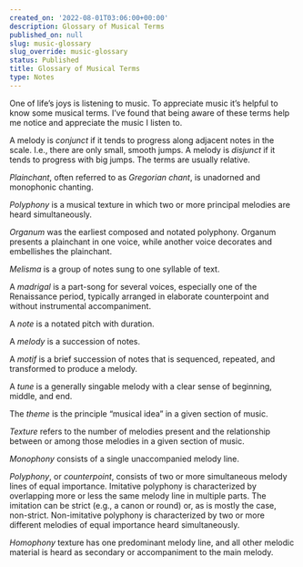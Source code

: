 ```yaml
---
created_on: '2022-08-01T03:06:00+00:00'
description: Glossary of Musical Terms
published_on: null
slug: music-glossary
slug_override: music-glossary
status: Published
title: Glossary of Musical Terms
type: Notes
---
```

One of life’s joys is listening to music. To appreciate music it’s helpful to know some musical terms. I’ve found that being aware of these terms help me notice and appreciate the music I listen to.

A melody is *conjunct* if it tends to progress along adjacent notes in the scale. I.e., there are only small, smooth jumps. A melody is *disjunct* if it tends to progress with big jumps. The terms are usually relative.

*Plainchant*, often referred to as *Gregorian chant*, is unadorned and monophonic chanting.

*Polyphony* is a musical texture in which two or more principal melodies are heard simultaneously.

*Organum* was the earliest composed and notated polyphony. Organum
presents a plainchant in one voice, while another voice decorates and
embellishes the plainchant.

*Melisma* is a group of notes sung to one syllable of text.

A *madrigal* is a part-song for several voices, especially one of the Renaissance period, typically arranged in elaborate counterpoint and without instrumental accompaniment.

A *note* is a notated pitch with duration.

A *melody* is a succession of notes.

A *motif* is a brief succession of notes that is sequenced, repeated, and transformed to produce a melody.

A *tune* is a generally singable melody with a clear sense of beginning, middle, and end.

The *theme* is the principle “musical idea” in a given section of music.

*Texture* refers to the number of melodies present and the relationship between or among those melodies in a given section of music.

*Monophony* consists of a single unaccompanied melody line.

*Polyphony*, or *counterpoint*, consists of two or more simultaneous melody lines of equal importance. Imitative polyphony is characterized by overlapping more or less the same melody line in multiple parts. The imitation can be strict (e.g., a canon or round) or, as is mostly the case, non-strict. Non-imitative polyphony is characterized by two or more different melodies of equal importance heard simultaneously.

*Homophony* texture has one predominant melody line, and all other melodic material is heard as secondary or accompaniment to the main melody.
